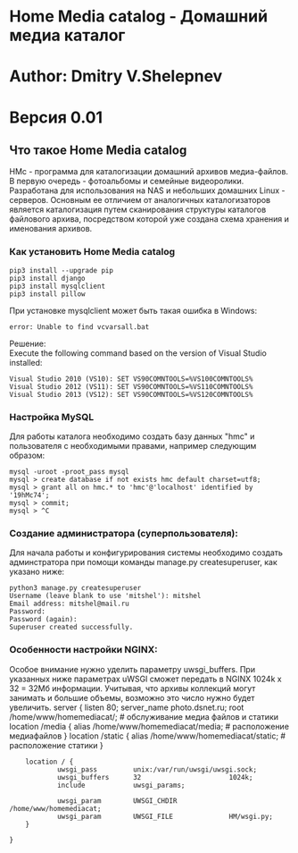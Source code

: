 # Home Media catalog - Домашний медиа каталог
# Author: Dmitry V.Shelepnev
# Версия 0.01

## Что такое Home Media catalog
HMc - программа для каталогизации домашний архивов медиа-файлов. В первую очередь - фотоальбомы и семейные видеоролики.
Разработана для использования на NAS и небольших домашних Linux - серверов. Основным ее отличием от аналогичных каталогизаторов
является каталогизация путем сканирования структуры каталогов файлового архива, посредством которой уже создана схема хранения и
именования архивов.

### Как установить Home Media catalog

    pip3 install --upgrade pip
    pip3 install django
    pip3 install mysqlclient
    pip3 install pillow
    
При установке mysqlclient может быть такая ошибка в Windows:  

    error: Unable to find vcvarsall.bat  
    
Решение:  
Execute the following command based on the version of Visual Studio installed:  

    Visual Studio 2010 (VS10): SET VS90COMNTOOLS=%VS100COMNTOOLS%
    Visual Studio 2012 (VS11): SET VS90COMNTOOLS=%VS110COMNTOOLS%
    Visual Studio 2013 (VS12): SET VS90COMNTOOLS=%VS120COMNTOOLS%


### Настройка MySQL
Для работы каталога необходимо создать базу данных "hmc" и пользователя с необходимыми правами,
например следующим образом:

    mysql -uroot -proot_pass mysql
    mysql > create database if not exists hmc default charset=utf8;
    mysql > grant all on hmc.* to 'hmc'@'localhost' identified by '19hMc74';
    mysql > commit;
    mysql > ^C

### Создание администратора (суперпользователя):
Для начала работы и конфигурирования системы необходимо создать админстратора при помощи команды
manage.py createsuperuser, как указано ниже:

    python3 manage.py createsuperuser
    Username (leave blank to use 'mitshel'): mitshel
    Email address: mitshel@mail.ru
    Password:
    Password (again):
    Superuser created successfully.

### Особенности настройки NGINX:
Особое внимание нужно уделить параметру uwsgi_buffers. При указанных ниже параметрах uWSGI сможет
передать в NGINX 1024k x 32 = 32Мб информации. Учитывая, что архивы коллекций могут занимать и большие объемы,
возможно это число нужно будет увеличить.
    server {
        listen       80;
        server_name  photo.dsnet.ru;
        root         /home/www/homemediacat/;
        # обслуживание медиа файлов и статики
        location /media  {
                 alias /home/www/homemediacat/media;  # расположение медиафайлов
        }
        location /static {
                 alias /home/www/homemediacat/static;  # расположение статики
        }

        location / {
                uwsgi_pass         unix:/var/run/uwsgi/uwsgi.sock;
                uwsgi_buffers      32                      1024k;
                include            uwsgi_params;

                uwsgi_param        UWSGI_CHDIR             /home/www/homemediacat;
                uwsgi_param        UWSGI_FILE              HM/wsgi.py;
        }

    }

